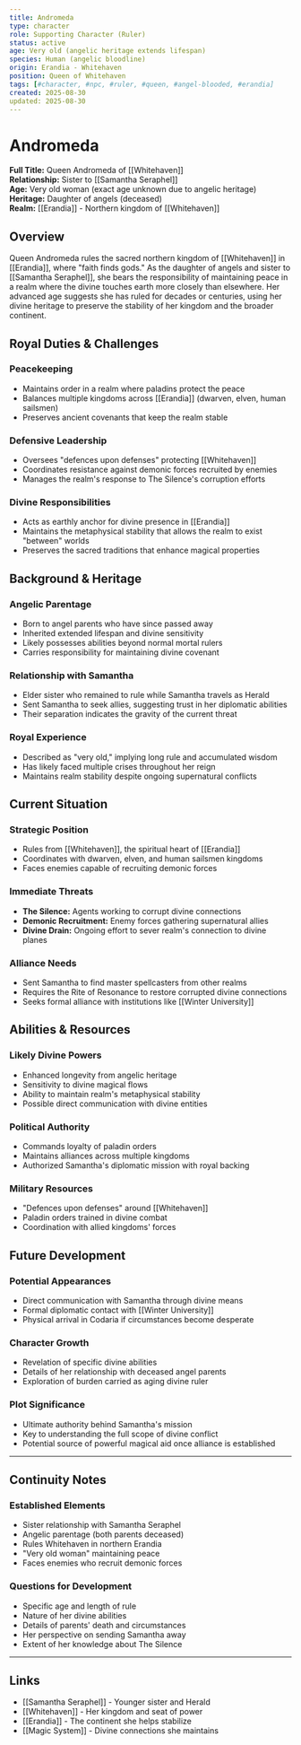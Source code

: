 ```yaml
---
title: Andromeda
type: character
role: Supporting Character (Ruler)
status: active
age: Very old (angelic heritage extends lifespan)
species: Human (angelic bloodline)
origin: Erandia - Whitehaven
position: Queen of Whitehaven
tags: [#character, #npc, #ruler, #queen, #angel-blooded, #erandia]
created: 2025-08-30
updated: 2025-08-30
---
```


# Andromeda

**Full Title:** Queen Andromeda of [[Whitehaven]]  
**Relationship:** Sister to [[Samantha Seraphel]]  
**Age:** Very old woman (exact age unknown due to angelic heritage)  
**Heritage:** Daughter of angels (deceased)  
**Realm:** [[Erandia]] - Northern kingdom of [[Whitehaven]]  

## Overview

Queen Andromeda rules the sacred northern kingdom of [[Whitehaven]] in [[Erandia]], where "faith finds gods." As the daughter of angels and sister to [[Samantha Seraphel]], she bears the responsibility of maintaining peace in a realm where the divine touches earth more closely than elsewhere. Her advanced age suggests she has ruled for decades or centuries, using her divine heritage to preserve the stability of her kingdom and the broader continent.

## Royal Duties & Challenges

### Peacekeeping
- Maintains order in a realm where paladins protect the peace
- Balances multiple kingdoms across [[Erandia]] (dwarven, elven, human sailsmen)
- Preserves ancient covenants that keep the realm stable

### Defensive Leadership
- Oversees "defences upon defenses" protecting [[Whitehaven]]
- Coordinates resistance against demonic forces recruited by enemies
- Manages the realm's response to The Silence's corruption efforts

### Divine Responsibilities
- Acts as earthly anchor for divine presence in [[Erandia]]
- Maintains the metaphysical stability that allows the realm to exist "between" worlds
- Preserves the sacred traditions that enhance magical properties

## Background & Heritage

### Angelic Parentage
- Born to angel parents who have since passed away
- Inherited extended lifespan and divine sensitivity
- Likely possesses abilities beyond normal mortal rulers
- Carries responsibility for maintaining divine covenant

### Relationship with Samantha
- Elder sister who remained to rule while Samantha travels as Herald
- Sent Samantha to seek allies, suggesting trust in her diplomatic abilities
- Their separation indicates the gravity of the current threat

### Royal Experience
- Described as "very old," implying long rule and accumulated wisdom
- Has likely faced multiple crises throughout her reign
- Maintains realm stability despite ongoing supernatural conflicts

## Current Situation

### Strategic Position
- Rules from [[Whitehaven]], the spiritual heart of [[Erandia]]
- Coordinates with dwarven, elven, and human sailsmen kingdoms
- Faces enemies capable of recruiting demonic forces

### Immediate Threats
- **The Silence:** Agents working to corrupt divine connections
- **Demonic Recruitment:** Enemy forces gathering supernatural allies
- **Divine Drain:** Ongoing effort to sever realm's connection to divine planes

### Alliance Needs
- Sent Samantha to find master spellcasters from other realms
- Requires the Rite of Resonance to restore corrupted divine connections
- Seeks formal alliance with institutions like [[Winter University]]

## Abilities & Resources

### Likely Divine Powers
- Enhanced longevity from angelic heritage
- Sensitivity to divine magical flows
- Ability to maintain realm's metaphysical stability
- Possible direct communication with divine entities

### Political Authority
- Commands loyalty of paladin orders
- Maintains alliances across multiple kingdoms
- Authorized Samantha's diplomatic mission with royal backing

### Military Resources
- "Defences upon defenses" around [[Whitehaven]]
- Paladin orders trained in divine combat
- Coordination with allied kingdoms' forces

## Future Development

### Potential Appearances
- Direct communication with Samantha through divine means
- Formal diplomatic contact with [[Winter University]]
- Physical arrival in Codaria if circumstances become desperate

### Character Growth
- Revelation of specific divine abilities
- Details of her relationship with deceased angel parents
- Exploration of burden carried as aging divine ruler

### Plot Significance
- Ultimate authority behind Samantha's mission
- Key to understanding the full scope of divine conflict
- Potential source of powerful magical aid once alliance is established

---

## Continuity Notes

### Established Elements
- Sister relationship with Samantha Seraphel
- Angelic parentage (both parents deceased)
- Rules Whitehaven in northern Erandia
- "Very old woman" maintaining peace
- Faces enemies who recruit demonic forces

### Questions for Development
- Specific age and length of rule
- Nature of her divine abilities
- Details of parents' death and circumstances
- Her perspective on sending Samantha away
- Extent of her knowledge about The Silence

---

## Links
- [[Samantha Seraphel]] - Younger sister and Herald
- [[Whitehaven]] - Her kingdom and seat of power
- [[Erandia]] - The continent she helps stabilize
- [[Magic System]] - Divine connections she maintains
